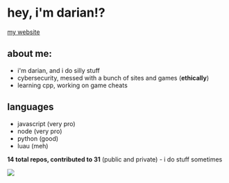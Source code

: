 # hey, i'm darian!?
[my website](https://dariandev.com)

## about me:
- i'm darian, and i do silly stuff
- cybersecurity, messed with a bunch of sites and games (**ethically**)
- learning cpp, working on game cheats

## languages
- javascript (very pro)
- node (very pro)
- python (good)
- luau (meh)

**14 total repos, contributed to 31** (public and private) - i do stuff sometimes

![](https://komarev.com/ghpvc/?username=justDarian)
